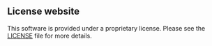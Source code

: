 ## License website

This software is provided under a proprietary license. Please see the [LICENSE](./LICENSE) file for more details.
